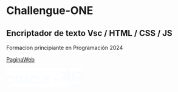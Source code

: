 # Challengue-ONE

## Encriptador de texto Vsc / HTML / CSS / JS

Formacion principiante en Programación 2024

[PaginaWeb](https://raton84.github.io/Encriptador/)

<img src="img/logo-alura-white.png" alt="logo-unahur" width="200" height="50" />
